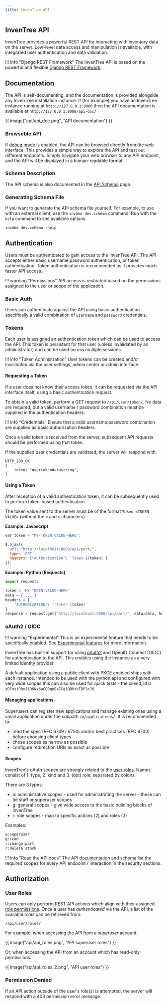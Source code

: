 ```yaml
---
title: InvenTree API
---
```


## InvenTree API

InvenTree provides a powerful REST API for interacting with inventory data on the server. Low-level data access and manipulation is available, with integrated user authentication and data validation.

!!! info "Django REST Framework"
    The InvenTree API is based on the powerful and flexible [Django REST Framework](https://www.django-rest-framework.org/).

## Documentation

The API is self-documenting, and the documentation is provided alongside any InvenTree installation instance. If (for example) you have an InvenTree instance running at `http://127.0.0.1:8000` then the API documentation is available at `http://127.0.0.1:8000/api-doc/`

{{ image("api/api_doc.png", "API documentation") }}

### Browseble API

If [debug mode](../start/index.md#debug-mode) is enabled, the API can be browsed directly from the web interface. This provides a simple way to explore the API and test out different endpoints. Simply navigate your web browser to any API endpoint, and the API will be displayed in a human-readable format.

### Schema Description

The API schema is also documented in the [API Schema](./schema.md) page.

### Generating Schema File

If you want to generate the API schema file yourself. For example, to use with an external client, use the `invoke dev.schema` command. Run with the `-help` command to see available options.

```
invoke dev.schema -help
```


## Authentication

Users must be authenticated to gain access to the InvenTree API. The API accepts either basic username:password authentication, or token authentication. Token authentication is recommended as it provides much faster API access.

!!! warning "Permissions"
    API access is restricted based on the permissions assigned to the user or scope of the application.

### Basic Auth

Users can authenticate against the API using basic authentication - specifically a valid combination of `username` and `password` credentials.

### Tokens

Each user is assigned an authentication token which can be used to access the API. This token is persistent for that user (unless invalidated by an administrator) and can be used across multiple sessions.

!!! info "Token Administration"
    User tokens can be created and/or invalidated via the user settings, admin center or admin interface.

#### Requesting a Token

If a user does not know their access token, it can be requested via the API interface itself, using a basic authentication request.

To obtain a valid token, perform a GET request to `/api/user/token/`. No data are required, but a valid username / password combination must be supplied in the authentication headers.

!!! info "Credentials"
	Ensure that a valid username:password combination are supplied as basic authorization headers.

Once a valid token is received from the server, subsequent API requests should be performed using that token.

If the supplied user credentials are validated, the server will respond with:

```
HTTP_200_OK
{
    token: "usertokendatastring",
}
```

#### Using a Token

After reception of a valid authentication token, it can be subsequently used to perform token-based authentication.

The token value sent to the server must be of the format `Token <TOKEN-VALUE>` (without the `<` and `>` characters).

**Example: Javascript**
```javascript
var token = "MY-TOKEN-VALUE-HERE";

$.ajax({
  url: "http://localhost:8080/api/part/",
  type: 'GET',
  headers: {"Authorization": `Token ${token}`}
});
```

**Example: Python (Requests)**
```python
import requests

token = 'MY-TOKEN-VALUE-HERE'
data = { ... }
headers = {
    'AUTHORIZATION': f'Token {token}'
}
response = request.get('http://localhost:8080/api/part/', data=data, headers=headers)
```

### oAuth2 / OIDC

!!! warning "Experimental"
    This is an experimental feature that needs to be specifically enabled. See [Experimental features](../settings/experimental.md) for more information.

InvenTree has built-in support for using [oAuth2](https://oauth.net/2/) and OpenID Connect (OIDC) for authentication to the API. This enables using the instance as a very limited identity provider.

A default application using a public client with PKCE enabled ships with each instance. Intended to be used with the python api and configured with very wide scopes this can also be used for quick tests - the cliend_id is `zDFnsiRheJIOKNx6aCQ0quBxECg1QBHtVFDPloJ6`.

#### Managing applications

Superusers can register new applications and manage existing ones using a small application under the subpath `/o/applications/`.
It is recommended to:
- read the spec (RFC 6749 / 6750) and/or best practices (RFC 9700) before choosing client types
- chose scopes as narrow as possible
- configure redirection URIs as exact as possible

#### Scopes

InvenTree's oAuth scopes are strongly related to the [user roles](#user-roles).
Names consist of 1. type, 2. kind and 3. (opt) role, separated by colons.


There are 3 types:

- a: administrative scopes - used for administrating the server - these can be staff or superuser scopes
- g: general scopes - give wide access to the basic building blocks of InvenTree
- r: role scopes - map to specific actions (2) and roles (3)

Examples:
```bash
a:superuser
g:read
r:change:part
r:delete:stock
```

!!! info "Read the API docs"
    The API [documentation](#documentation) and [schema](./schema.md) list the required scopes for every API endpoint / interaction in the security sections.

## Authorization

### User Roles

Users can only perform REST API actions which align with their assigned [role permissions](../settings/permissions.md#roles).
Once a user has *authenticated* via the API, a list of the available roles can be retrieved from:

`/api/user/roles/`

For example, when accessing the API from a *superuser* account:

{{ image("api/api_roles.png", "API superuser roles") }}

Or, when accessing the API from an account which has read-only permissions:

{{ image("api/api_roles_2.png", "API user roles") }}

### Permission Denied

If an API action outside of the user's role(s) is attempted, the server will respond with a 403 permission error message.
